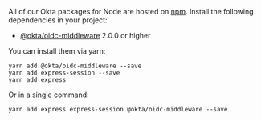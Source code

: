 All of our Okta packages for Node are hosted on [npm](https://www.npmjs.com/). Install the following dependencies in your project:

* [@okta/oidc-middleware](https://www.npmjs.com/package/@okta/oidc-middleware) 2.0.0 or higher

You can install them via yarn:

```
yarn add @okta/oidc-middleware --save
yarn add express-session --save
yarn add express
```

Or in a single command:

```
yarn add express express-session @okta/oidc-middleware --save
```


